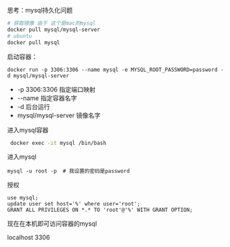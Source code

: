 思考：mysql持久化问题

```bash
# 获取镜像 由于 这个是mac的mysql
docker pull mysql/mysql-server
# ubuntu
docker pull mysql

```

 启动容器：

```
docker run -p 3306:3306 --name mysql -e MYSQL_ROOT_PASSWORD=password -d mysql/mysql-server
```

- -p 3306:3306 指定端口映射
- --name 指定容器名字
- -d 后台运行
- mysql/mysql-server 镜像名字

进入mysql容器

```bash
 docker exec -it mysql /bin/bash
```

进入mysql

```
mysql -u root -p  # 我设置的密码是password
```

授权

```
use mysql;
update user set host='%' where user='root';
GRANT ALL PRIVILEGES ON *.* TO 'root'@'%' WITH GRANT OPTION;
```

现在在本机即可访问容器的mysql

localhost 3306